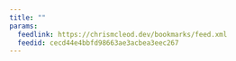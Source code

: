 ```yaml
---
title: ""
params:
  feedlink: https://chrismcleod.dev/bookmarks/feed.xml
  feedid: cecd44e4bbfd98663ae3acbea3eec267
---
```

